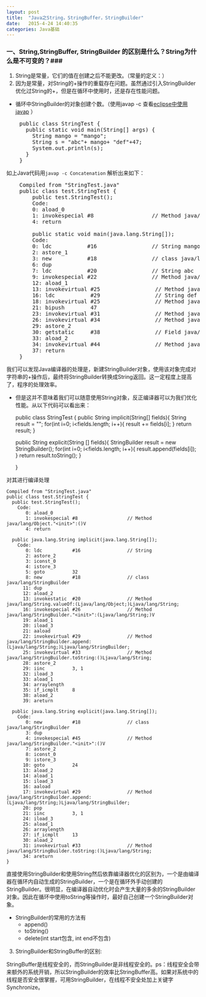 ```yaml
---
layout: post
title:  "Java之String，StringBuffer，StringBuilder"
date:   2015-4-24 14:40:35
categories: Java基础
---
```

### 一、String,StringBuffer, StringBuilder 的区别是什么？String为什么是不可变的？###
1. String是常量，它们的值在创建之后不能更改。（常量的定义：）
2. 因为是常量，对String的+操作的重载存在问题。虽然通过引入StringBuilder优化过String的+，但是在循环中使用时，还是存在性能问题。
* 循环中StringBuilder的对象创建个数。（使用javap -c 查看[eclipse中使用javap](http://stackoverflow.com/questions/7056987/how-to-use-javap-with-eclipse) ）    

<pre>
	public class StringTest {
	  public static void main(String[] args) {
		String mango = "mango";
		String s = "abc"+ mango+ "def"+47;
		System.out.println(s);
	  }
	}
</pre>





如上Java代码用`javap -c Concatenation` 解析出来如下： 





<pre class="prettyPrint">
	Compiled from "StringTest.java"
	public class test.StringTest {
		public test.StringTest();
		Code:
		0: aload_0       
		1: invokespecial #8                  // Method java/lang/Object."<init>":()V
		4: return        
		
		public static void main(java.lang.String[]);
		Code:
		0: ldc           #16                 // String mango
		2: astore_1      
		3: new           #18                 // class java/lang/StringBuilder
		6: dup           
		7: ldc           #20                 // String abc
		9: invokespecial #22                 // Method java/lang/StringBuilder."<init>":(Ljava/lang/String;)V
		12: aload_1       
		13: invokevirtual #25                 // Method java/lang/StringBuilder.append:(Ljava/lang/String;)Ljava/lang/StringBuilder;
		16: ldc           #29                 // String def
		18: invokevirtual #25                 // Method java/lang/StringBuilder.append:(Ljava/lang/String;)Ljava/lang/StringBuilder;
		21: bipush        47
		23: invokevirtual #31                 // Method java/lang/StringBuilder.append:(I)Ljava/lang/StringBuilder;
		26: invokevirtual #34                 // Method java/lang/StringBuilder.toString:()Ljava/lang/String;
		29: astore_2      
		30: getstatic     #38                 // Field java/lang/System.out:Ljava/io/PrintStream;
		33: aload_2       
		34: invokevirtual #44                 // Method java/io/PrintStream.println:(Ljava/lang/String;)V
		37: return        
	}
</pre>






我们可以发现Java编译器的处理是，新建StringBuilder对象，使用该对象完成对字符串的+操作后，最终将StringBuilder转换成String返回。这一定程度上提高了，程序的处理效率。
*  但是这并不意味着我们可以随意使用String对象，反正编译器可以为我们优化性能。从以下代码可以看出来：


	public class StringTest {
	  public String implicit(String[] fields){
	    String result = "";
	    for(int i=0; i<fields.length; i++){
	      result += fields[i];
	    }
	    return result;
	  }
	  
	  public String explicit(String [] fields){
	    StringBuilder result = new StringBuilder();
	    for(int i=0; i<fields.length; i++){
	      result.append(fields[i]);
	    }
	    return result.toString();
	  }
	
	}









对其进行编译处理







	Compiled from "StringTest.java"
	public class test.StringTest {
	  public test.StringTest();
	    Code:
	       0: aload_0       
	       1: invokespecial #8                  // Method java/lang/Object."<init>":()V
	       4: return        
	
	  public java.lang.String implicit(java.lang.String[]);
	    Code:
	       0: ldc           #16                 // String 
	       2: astore_2      
	       3: iconst_0      
	       4: istore_3      
	       5: goto          32
	       8: new           #18                 // class java/lang/StringBuilder
	      11: dup           
	      12: aload_2       
	      13: invokestatic  #20                 // Method java/lang/String.valueOf:(Ljava/lang/Object;)Ljava/lang/String;
	      16: invokespecial #26                 // Method java/lang/StringBuilder."<init>":(Ljava/lang/String;)V
	      19: aload_1       
	      20: iload_3       
	      21: aaload        
	      22: invokevirtual #29                 // Method java/lang/StringBuilder.append:(Ljava/lang/String;)Ljava/lang/StringBuilder;
	      25: invokevirtual #33                 // Method java/lang/StringBuilder.toString:()Ljava/lang/String;
	      28: astore_2      
	      29: iinc          3, 1
	      32: iload_3       
	      33: aload_1       
	      34: arraylength   
	      35: if_icmplt     8
	      38: aload_2       
	      39: areturn       
	
	  public java.lang.String explicit(java.lang.String[]);
	    Code:
	       0: new           #18                 // class java/lang/StringBuilder
	       3: dup           
	       4: invokespecial #45                 // Method java/lang/StringBuilder."<init>":()V
	       7: astore_2      
	       8: iconst_0      
	       9: istore_3      
	      10: goto          24
	      13: aload_2       
	      14: aload_1       
	      15: iload_3       
	      16: aaload        
	      17: invokevirtual #29                 // Method java/lang/StringBuilder.append:(Ljava/lang/String;)Ljava/lang/StringBuilder;
	      20: pop           
	      21: iinc          3, 1
	      24: iload_3       
	      25: aload_1       
	      26: arraylength   
	      27: if_icmplt     13
	      30: aload_2       
	      31: invokevirtual #33                 // Method java/lang/StringBuilder.toString:()Ljava/lang/String;
	      34: areturn       
	}







直接使用StringBuilder和使用String然后依靠编译器优化的区别为，一个是由编译器在循环内自动生成的StringBuilder，一个是在循环外手动创建的StringBuilder。很明显，在编译器自动优化时会产生大量的多余的StringBuilder对象。因此在循环中使用toString等操作时，最好自己创建一个StringBuilder对象。

* StringBuilder的常用的方法有
	* append()
	* toString()
	* delete(int start包含, int end不包含) 


3. StringBuilder和StringBuffer的区别:

StringBuffer是线程安全的，而StringBuilder是非线程安全的。ps：线程安全会带来额外的系统开销，所以StringBuilder的效率比StringBuffer高。如果对系统中的线程是否安全很掌握，可用StringBuilder，在线程不安全处加上关键字Synchronize。

























